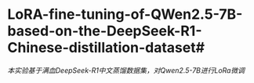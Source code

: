 # LoRA-fine-tuning-of-QWen2.5-7B-based-on-the-DeepSeek-R1-Chinese-distillation-dataset#
*本实验基于满血DeepSeek-R1中文蒸馏数据集，对Qwen2.5-7B进行LoRa微调*
